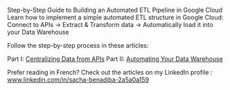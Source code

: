 Step-by-Step Guide to Building an Automated ETL Pipeline in Google Cloud
Learn how to implement a simple automated ETL structure in Google Cloud:
Connect to APIs → Extract & Transform data → Automatically load it into your Data Warehouse

Follow the step-by-step process in these articles:

Part I: [Centralizing Data from APIs](https://medium.com/@sacha.benadiba/google-cloud-bigquery-part-i-centralizing-data-from-apis-dcef28cce85e)
Part II: [Automating Your Data Warehouse](https://medium.com/@sacha.benadiba/google-cloud-bigquery-part-ii-automating-your-data-warehouse-33ccd635b351)

Prefer reading in French? Check out the articles on my LinkedIn profile : www.linkedin.com/in/sacha-benadiba-2a5a0a159
